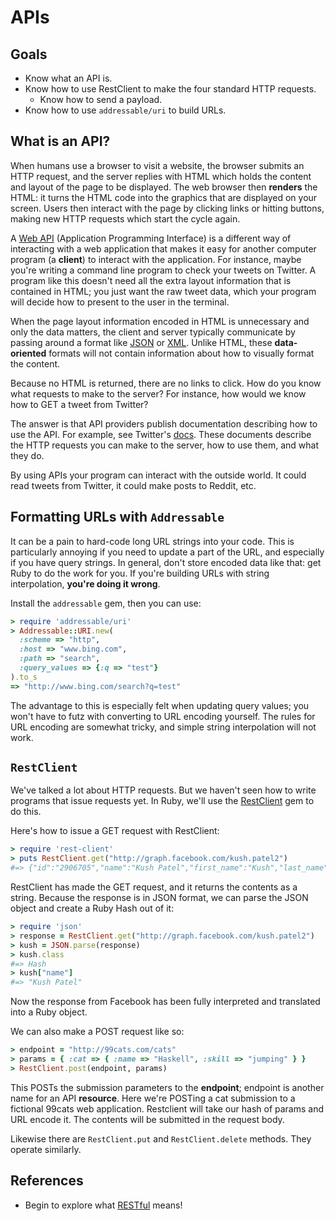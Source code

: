 # APIs

## Goals

* Know what an API is.
* Know how to use RestClient to make the four standard HTTP requests.
  * Know how to send a payload.
* Know how to use `addressable/uri` to build URLs.

## What is an API?

When humans use a browser to visit a website, the browser submits an
HTTP request, and the server replies with HTML which holds the content
and layout of the page to be displayed. The web browser then
**renders** the HTML: it turns the HTML code into the graphics that
are displayed on your screen. Users then interact with the page by
clicking links or hitting buttons, making new HTTP requests which
start the cycle again.

A [Web API][wiki-api] (Application Programming Interface) is a
different way of interacting with a web application that makes it easy
for another computer program (a **client**) to interact with the
application. For instance, maybe you're writing a command line program
to check your tweets on Twitter. A program like this doesn't need all
the extra layout information that is contained in HTML; you just want
the raw tweet data, which your program will decide how to present to
the user in the terminal.

When the page layout information encoded in HTML is unnecessary and
only the data matters, the client and server typically communicate by
passing around a format like [JSON][wiki-JSON] or
[XML][wiki-XML]. Unlike HTML, these **data-oriented** formats will not
contain information about how to visually format the content.

Because no HTML is returned, there are no links to click. How do you
know what requests to make to the server? For instance, how would we
know how to GET a tweet from Twitter?

The answer is that API providers publish documentation describing how
to use the API. For example, see Twitter's [docs][twitter-doc]. These
documents describe the HTTP requests you can make to the server, how
to use them, and what they do.

By using APIs your program can interact with the outside world. It
could read tweets from Twitter, it could make posts to Reddit, etc.

[wiki-api]: http://en.wikipedia.org/wiki/API#Web_APIs
[twitter-doc]: https://dev.twitter.com/docs/api/1.1/get/statuses/show/%3Aid
[wiki-JSON]: http://en.wikipedia.org/wiki/JSON
[wiki-XML]: http://en.wikipedia.org/wiki/Xml

## Formatting URLs with `Addressable`

It can be a pain to hard-code long URL strings into your code. This is
particularly annoying if you need to update a part of the URL, and
especially if you have query strings. In general, don't store encoded
data like that: get Ruby to do the work for you. If you're building
URLs with string interpolation, **you're doing it wrong**.

Install the `addressable` gem, then you can use:

```ruby
> require 'addressable/uri'
> Addressable::URI.new(
  :scheme => "http",
  :host => "www.bing.com",
  :path => "search",
  :query_values => {:q => "test"}
).to_s
=> "http://www.bing.com/search?q=test"
```

The advantage to this is especially felt when updating query values;
you won't have to futz with converting to URL encoding yourself. The
rules for URL encoding are somewhat tricky, and simple string
interpolation will not work.

## `RestClient`

We've talked a lot about HTTP requests. But we haven't seen how to
write programs that issue requests yet. In Ruby, we'll use the
[RestClient][rest-client] gem to do this.

[rest-client]: https://github.com/rest-client/rest-client

Here's how to issue a GET request with RestClient:

```ruby
> require 'rest-client'
> puts RestClient.get("http://graph.facebook.com/kush.patel2")
#=> {"id":"2906705","name":"Kush Patel","first_name":"Kush","last_name":"Patel","username":"kush.patel2","gender":"male","locale":"en_US"}
```

RestClient has made the GET request, and it returns the contents as a
string. Because the response is in JSON format, we can parse the JSON
object and create a Ruby Hash out of it:

```ruby
> require 'json'
> response = RestClient.get("http://graph.facebook.com/kush.patel2")
> kush = JSON.parse(response)
> kush.class
#=> Hash
> kush["name"]
#=> "Kush Patel"
```

Now the response from Facebook has been fully interpreted and
translated into a Ruby object.

We can also make a POST request like so:

```ruby
> endpoint = "http://99cats.com/cats"
> params = { :cat => { :name => "Haskell", :skill => "jumping" } }
> RestClient.post(endpoint, params)
```

This POSTs the submission parameters to the **endpoint**; endpoint is
another name for an API **resource**. Here we're POSTing a cat
submission to a fictional 99cats web application. Restclient will take
our hash of params and URL encode it. The contents will be submitted
in the request body.

Likewise there are `RestClient.put` and `RestClient.delete`
methods. They operate similarly.

## References

* Begin to explore what [RESTful][restful-so] means!

[restful-so]: http://stackoverflow.com/questions/671118/what-exactly-is-restful-programming

